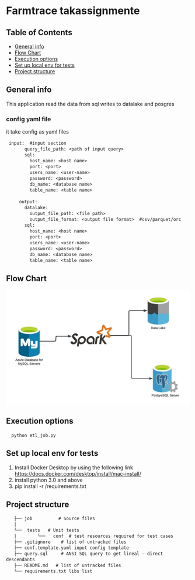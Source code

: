 # Farmtrace takassignmente
  
## Table of Contents
* [General info](#general-info)
* [Flow Chart](flow-chart)
* [Execution options](#execution-options)
* [Set up local env for tests](#set-up-local-env-for-tests)
* [Project structure](#project-structure)


## General info
   This application read the data from sql writes to datalake and posgres
### config yaml file 
    
   it take config as yaml files
        
     input:  #input section
           query_file_path: <path of input query>
           sql:
             host_name: <host name>
             port: <port>
             users_name: <user-name>
             password: <password>
             db_name: <database name>
             table_name: <table name>
         
         output:
           datalake:
             output_file_path: <file path>
             output_file_format: <output file format>  #csv/parquet/orc
           sql:
             host_name: <host name>
             port: <port>
             users_name: <user-name>
             password: <password>
             db_name: <database name>
             table_name: <table name>

## Flow Chart
   ![Alt text](/images/flow.jpeg "Flow Chart")
   
## Execution options
      python etl_job.py
 
## Set up local env for tests  

   1. Install Docker Desktop by using the following link
      https://docs.docker.com/desktop/install/mac-install/
   2. install python 3.0 and above
   3. pip install -r <path>/requirements.txt

## Project structure 

       ├── job          # Source files
       |   
       └──  tests   # Unit tests
       |        └──   conf  # test resources required for test cases
       ├── .gitignore    # list of untracked files
       ├── conf.template.yaml input config template 
       ├── query.sql     # ANSI SQL query to get lineal – direct descendants
       ├── README.md   # list of untracked files
       └── requirements.txt libs list